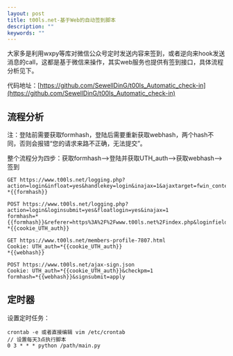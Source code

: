 ```yaml
---
layout: post
title: t00ls.net-基于Web的自动签到脚本
description: ""
keywords: ""
---
```


大家多是利用wxpy等库对微信公众号定时发送内容来签到，或者逆向来hook发送消息的call，这都是基于微信来操作，其实web服务也提供有签到接口，具体流程分析见下。

代码地址：[https://github.com/SewellDinG/t00ls_Automatic_check-in](https://github.com/SewellDinG/t00ls_Automatic_check-in)

## 流程分析

注：登陆前需要获取formhash，登陆后需要重新获取webhash，两个hash不同，否则会报错“您的请求来路不正确，无法提交”。

整个流程分为四步：获取formhash—>登陆并获取UTH_auth—>获取webhash—>签到

```
GET https://www.t00ls.net/logging.php?action=login&infloat=yes&handlekey=login&inajax=1&ajaxtarget=fwin_content_login
*{{formhash}}

POST https://www.t00ls.net/logging.php?action=login&loginsubmit=yes&floatlogin=yes&inajax=1
formhash=*{{formhash}}&referer=https%3A%2F%2Fwww.t00ls.net%2Findex.php&loginfield=username&username=xxx&password=md5(pass)&questionid=1&answer=xxx&cookietime=2592000
*{{cookie_UTH_auth}}

GET https://www.t00ls.net/members-profile-7807.html
Cookie: UTH_auth=*{{cookie_UTH_auth}}
*{{webhash}}

POST https://www.t00ls.net/ajax-sign.json
Cookie: UTH_auth=*{{cookie_UTH_auth}}&checkpm=1
formhash=*{{webhash}}&signsubmit=apply
```

##  定时器

设置定时任务：

```
crontab -e 或者直接编辑 vim /etc/crontab
// 设置每天3点执行脚本
0 3 * * * python /path/main.py
```